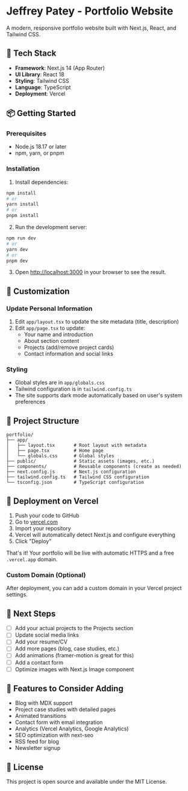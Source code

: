 # Jeffrey Patey - Portfolio Website

A modern, responsive portfolio website built with Next.js, React, and Tailwind CSS.

## 🚀 Tech Stack

- **Framework**: Next.js 14 (App Router)
- **UI Library**: React 18
- **Styling**: Tailwind CSS
- **Language**: TypeScript
- **Deployment**: Vercel

## 📦 Getting Started

### Prerequisites

- Node.js 18.17 or later
- npm, yarn, or pnpm

### Installation

1. Install dependencies:

```bash
npm install
# or
yarn install
# or
pnpm install
```

2. Run the development server:

```bash
npm run dev
# or
yarn dev
# or
pnpm dev
```

3. Open [http://localhost:3000](http://localhost:3000) in your browser to see the result.

## 🎨 Customization

### Update Personal Information

1. Edit `app/layout.tsx` to update the site metadata (title, description)
2. Edit `app/page.tsx` to update:
   - Your name and introduction
   - About section content
   - Projects (add/remove project cards)
   - Contact information and social links

### Styling

- Global styles are in `app/globals.css`
- Tailwind configuration is in `tailwind.config.ts`
- The site supports dark mode automatically based on user's system preferences

## 📁 Project Structure

```
portfolio/
├── app/
│   ├── layout.tsx       # Root layout with metadata
│   ├── page.tsx         # Home page
│   └── globals.css      # Global styles
├── public/              # Static assets (images, etc.)
├── components/          # Reusable components (create as needed)
├── next.config.js       # Next.js configuration
├── tailwind.config.ts   # Tailwind CSS configuration
└── tsconfig.json        # TypeScript configuration
```

## 🚀 Deployment on Vercel

1. Push your code to GitHub
2. Go to [vercel.com](https://vercel.com)
3. Import your repository
4. Vercel will automatically detect Next.js and configure everything
5. Click "Deploy"

That's it! Your portfolio will be live with automatic HTTPS and a free `.vercel.app` domain.

### Custom Domain (Optional)

After deployment, you can add a custom domain in your Vercel project settings.

## 📝 Next Steps

- [ ] Add your actual projects to the Projects section
- [ ] Update social media links
- [ ] Add your resume/CV
- [ ] Add more pages (blog, case studies, etc.)
- [ ] Add animations (framer-motion is great for this)
- [ ] Add a contact form
- [ ] Optimize images with Next.js Image component

## 🤝 Features to Consider Adding

- Blog with MDX support
- Project case studies with detailed pages
- Animated transitions
- Contact form with email integration
- Analytics (Vercel Analytics, Google Analytics)
- SEO optimization with next-seo
- RSS feed for blog
- Newsletter signup

## 📄 License

This project is open source and available under the MIT License.
